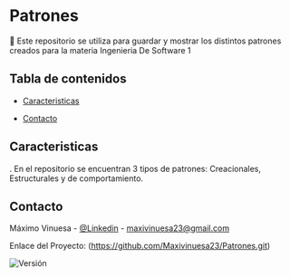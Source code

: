 # Patrones

🏫
Este repositorio se utiliza para guardar y mostrar los distintos patrones creados para la materia Ingenieria De Software 1




## Tabla de contenidos

- [Caracteristicas](#caracteristicas)

- [Contacto](#contacto)


## Caracteristicas
. En el repositorio se encuentran 3 tipos de patrones: Creacionales, Estructurales y de comportamiento.



## Contacto

Máximo Vinuesa - [@Linkedin](https://www.linkedin.com/in/maximo-vinuesa/) - maxivinuesa23@gmail.com

Enlace del Proyecto: (https://github.com/Maxivinuesa23/Patrones.git)


![Versión](https://img.shields.io/badge/version-1.0.0-blue.svg)
